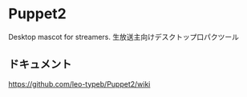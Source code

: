 # Puppet2
Desktop mascot for streamers.  生放送主向けデスクトップ口パクツール

## ドキュメント
https://github.com/leo-typeb/Puppet2/wiki
